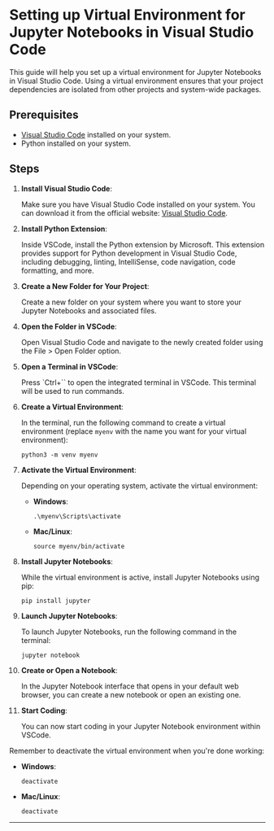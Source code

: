 
# Setting up Virtual Environment for Jupyter Notebooks in Visual Studio Code

This guide will help you set up a virtual environment for Jupyter Notebooks in Visual Studio Code. Using a virtual environment ensures that your project dependencies are isolated from other projects and system-wide packages.

## Prerequisites

- [Visual Studio Code](https://code.visualstudio.com/) installed on your system.
- Python installed on your system.

## Steps

1. **Install Visual Studio Code**:

   Make sure you have Visual Studio Code installed on your system. You can download it from the official website: [Visual Studio Code](https://code.visualstudio.com/).

2. **Install Python Extension**:

   Inside VSCode, install the Python extension by Microsoft. This extension provides support for Python development in Visual Studio Code, including debugging, linting, IntelliSense, code navigation, code formatting, and more.

3. **Create a New Folder for Your Project**:

   Create a new folder on your system where you want to store your Jupyter Notebooks and associated files.

4. **Open the Folder in VSCode**:

   Open Visual Studio Code and navigate to the newly created folder using the File > Open Folder option.

5. **Open a Terminal in VSCode**:

   Press `Ctrl+`` to open the integrated terminal in VSCode. This terminal will be used to run commands.

6. **Create a Virtual Environment**:

   In the terminal, run the following command to create a virtual environment (replace `myenv` with the name you want for your virtual environment):

   ```
   python3 -m venv myenv
   ```

7. **Activate the Virtual Environment**:

   Depending on your operating system, activate the virtual environment:

   - **Windows**:

     ```
     .\myenv\Scripts\activate
     ```

   - **Mac/Linux**:

     ```
     source myenv/bin/activate
     ```

8. **Install Jupyter Notebooks**:

   While the virtual environment is active, install Jupyter Notebooks using pip:

   ```
   pip install jupyter
   ```

9. **Launch Jupyter Notebooks**:

   To launch Jupyter Notebooks, run the following command in the terminal:

   ```
   jupyter notebook
   ```

10. **Create or Open a Notebook**:

    In the Jupyter Notebook interface that opens in your default web browser, you can create a new notebook or open an existing one.

11. **Start Coding**:

    You can now start coding in your Jupyter Notebook environment within VSCode.

Remember to deactivate the virtual environment when you're done working:

- **Windows**:

  ```
  deactivate
  ```

- **Mac/Linux**:

  ```
  deactivate
  ```

---
